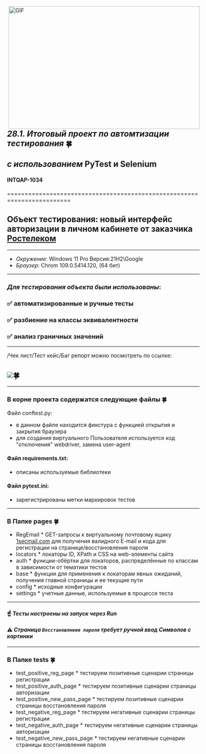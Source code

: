  <img align="right" alt="GIF" src="https://github.com/arsentieva/arsentieva/blob/main/code.gif?raw=true" width="500" height="320" />

## *28.1. Итоговый проект по автомтизации тестирования* :four_leaf_clover:
## *с использованием* PyTest и Selenium 
#### INTQAP-1034
========================================================================
## Объект тестирования: новый интерфейс авторизации в личном кабинете от заказчика [Ростелеком](https://b2c.passport.rt.ru)
----------------------------------------------------------------------------------
* *Окружение*: Windows 11 Pro Версия:21H2\Google 
* *Браузер*: Chrom 109.0.5414.120, (64 бит)
________________________________________________
### *Для тестирования объекта были использованы*:
### :white_check_mark: автоматизированные и ручные тесты
### :white_check_mark: разбиение на классы эквивалентности
### :white_check_mark: анализ граничных значений
-----------------------------------------------------------
/Чек лист/Тест кейс/Баг репорт можно посмотреть по ссылке: 
## [<img src="https://img.shields.io/badge/Чек лист/Тест кейс/Баг репорт-3914AF?style=for-the-badge&logo=/Чек лист/Тест кейс/Баг репорт&logoColor=ЦВЕТ ЛОГОТИПА"/>](https://docs.google.com/spreadsheets/d/1KOnp581oWDApILyWZXfkm6Y6xhpEp1Gr/edit?usp=sharing&ouid=116953298783582314603&rtpof=true&sd=true):four_leaf_clover:
----------------------------------------------------------

###  В корне проекта содержатся следующие файлы :four_leaf_clover:
Файл conftest.py:
* в данном файле находится фикстура с функцией открытия и закрытия браузера 
* для создания виртуального Пользователя используется код "отключения" webdriver, замена user-agent
#### Файл requirements.txt:
* описаны используемые библиотеки
#### Файл pytest.ini:
* зарегистрированы метки маркировок тестов

--------------------------------------------------------
### В Папке pages :four_leaf_clover:
* RegEmail * GET-запросы к виртуальному почтовому ящику [1secmail.com](https://www.1secmail.com/) для получения валидного 
E-mail и кода для регистрации на странице/восстановления пароля   
* locators * локаторы ID, XPath и CSS на web-элементы сайта   
* auth * функции-обёртки для локаторов, распределённые по классам в зависимости от тематики тестов   
* base * функции для применения к локаторам явных ожиданий, получения главной страницы  и ее текущие пути   
* config * исходные конфигурации   
* settings * учетные данные, используемые в процессе теста
-----------------------------------------------------------
#### :point_up: *Тесты настроены на запуск через Run* 
#### :warning: *Страница `Восстановлнеие пароля`  требует ручной ввод Символов с картинки* 
---------------------------------------------------------
### В Папке tests :four_leaf_clover: 
* test_positive_reg_page  * тестируем позитивные сценарии страницы регистрации   
* test_positive_auth_page  * тестируем позитивные сценарии страницы авторизации 
* test_positive_new_pass_page  * тестируем позитивные сценарии страницы восстановления пароля
* test_negative_reg_page  * тестируем негативные сценарии страницы регистрации 
* test_negative_auth_page  * тестируем негативные сценарии страницы авторизации   
* test_negative_new_pass_page * тестируем негативные сценарии страницы восстановления пароля   
